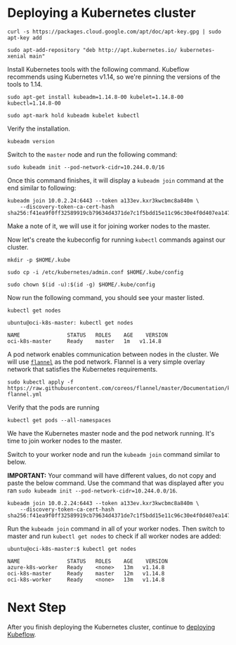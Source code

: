 # Deploying a Kubernetes cluster


```console
curl -s https://packages.cloud.google.com/apt/doc/apt-key.gpg | sudo apt-key add
```

```console
sudo apt-add-repository "deb http://apt.kubernetes.io/ kubernetes-xenial main"
```

Install Kubernetes tools with the following command. Kubeflow recommends using Kubernetes v1.14, so we're pinning the versions of the tools to 1.14. 

```console
sudo apt-get install kubeadm=1.14.8-00 kubelet=1.14.8-00 kubectl=1.14.8-00
```

```console
sudo apt-mark hold kubeadm kubelet kubectl
```

Verify the installation.

```console
kubeadm version
```

Switch to the `master` node and run the following command:

```console
sudo kubeadm init --pod-network-cidr=10.244.0.0/16
```

Once this command finishes, it will display a `kubeadm join` command at the end similar to following:

```console
kubeadm join 10.0.2.24:6443 --token a133ev.kxr3kwcbmc8a840m \
    --discovery-token-ca-cert-hash sha256:f41ea9f0ff32589919cb79634d4371de7c1f5bdd15e11c96c30e4f0d407ea147
```

Make a note of it, we will use it for joining worker nodes to the master.

Now let's create the kubeconfig for running `kubectl` commands against our cluster.

```console
mkdir -p $HOME/.kube
```

```console
sudo cp -i /etc/kubernetes/admin.conf $HOME/.kube/config
```

```console
sudo chown $(id -u):$(id -g) $HOME/.kube/config
```

Now run the following command, you should see your master listed.

```console
kubectl get nodes
```

```console
ubuntu@oci-k8s-master: kubectl get nodes

NAME               STATUS   ROLES    AGE    VERSION
oci-k8s-master     Ready    master   1m   v1.14.8
```

A pod network enables communication between nodes in the cluster. We will use [`flannel`](https://github.com/coreos/flannel) as the pod network. Flannel is a very simple overlay network that satisfies the Kubernetes requirements.

```console
sudo kubectl apply -f https://raw.githubusercontent.com/coreos/flannel/master/Documentation/kube-flannel.yml
```

Verify that the pods are running

```console
kubectl get pods --all-namespaces
```

We have the Kubernetes master node and the pod network running. It's time to join worker nodes to the master.

Switch to your worker node and run the `kubeadm join` command similar to below.

**IMPORTANT:** Your command will have different values, do not copy and paste the below command. Use the command that was displayed after you ran `sudo kubeadm init --pod-network-cidr=10.244.0.0/16`.

```console
kubeadm join 10.0.2.24:6443 --token a133ev.kxr3kwcbmc8a840m \
    --discovery-token-ca-cert-hash sha256:f41ea9f0ff32589919cb79634d4371de7c1f5bdd15e11c96c30e4f0d407ea147
```

Run the `kubeadm join` command in all of your worker nodes. Then switch to master and run `kubectl get nodes` to check if all worker nodes are added:

```console
ubuntu@oci-k8s-master:$ kubectl get nodes

NAME               STATUS   ROLES    AGE    VERSION
azure-k8s-worker   Ready    <none>   13m   v1.14.8
oci-k8s-master     Ready    master   12m   v1.14.8
oci-k8s-worker     Ready    <none>   13m   v1.14.8
```
# Next Step

After you finish deploying the Kubernetes cluster, continue to [deploying Kubeflow](./docs/kubeflow-setup.md).